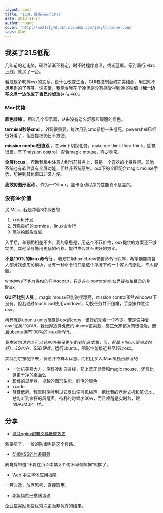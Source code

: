 ```yaml
---
layout: post
title: '11月，很高兴买了iMac'
date: 2013-11-24
author: huang
cover: 'http://on2171g4d.bkt.clouddn.com/jekyll-banner.png'
tags: 周记
---
```


## 我买了21.5低配 ##

几年前的老电脑，硬件渐渐不稳定，时不时程序崩溃，或者蓝屏。等到国行iMac上线，就买了一台。

看过很多吹捧osx的文章，说什么改变生活，GUI和控制台的完美结合，用过就不想用别的了等等。说实话，我觉得我花了9k但是没有感受得到9k的价值（**我一边写文章一边改变了自己的想法(๑•́ ₃ •̀๑)**）。

### Mac优势 ###
**颜色很棒** 。用过几个显示器，从来没有这么舒服和靓丽的颜色。

**terminal秒杀cmd** 。外观很重要，每次用到cmd都想一头撞死。powershell已经很好看了，但是提权仍旧不方便。

**mission control很直观** 。在win下切换任务，make me think think think，感觉很累。有了mission control，配合magic mouse，呼之则来。

**全屏focus** 。帮助我集中注意力到当前任务上，算是一个喜欢的小特性吧。其他系统也有软件具有全屏功能，但并非系统原生。osx下的全屏配合magic mouse手势，切换到其他窗口非常方便。

**高效的图形驱动** 。作为一个linux，显卡驱动程序的性能真不是盖的。

### 没有9k价值 ###
买iMac，我是冲着3件事去的

 1. xcode开发
 2. 外观良好的terminal，linux命令行
 3. 高效的图形性能

入手后，和预期相差不少。我的意思是，用这个不菲价格，osx提供的方案还不够完美，其他系统能用更低的价格，提供类似甚至更好的方案。

**不是100%的linux命令行** 。我现在用homebrew安装命令行程序，希望他能包含大部分我想用的模块。总有一种命令行只是这个系统下的一个客人的感觉，不太舒服。

windows下也有类似的程序[scoop](https://github.com/lukesampson/scoop)，只是差在powershell缺乏提权和目录的非linux。

**GUI不比别人强** 。magic mouse只能说很漂亮，mission control虽然windows下没有，但若通过touch pad使用windows，切换任务并不困难，手势操作胜过osx。

再有就是ubuntu unity简直是osx的copy，该抄的元素一个不少。若是说冲着osx“完美”的GUI，我觉得选择免费的ubuntu更实惠，反正大家都对网银没辙。而且ubuntu拥有100%的linux命令行。

我本来想说完全可以花60%甚至更少的钱配台式机，*i5，好显卡(linux驱动支持好)，8G内存，SSD硬盘*，运行ubuntu，图形性能接近甚至超过osx。

实际到京东配下来，价格并不算太优惠。而相比买入iMac所独占获得的

 - 一体机美观大方，没有凌乱的排线，配上蓝牙键盘和magic mouse，还有比这更干净的桌面么
 - 超棒的显示器，卓越的图形性能，鲜艳的颜色
 - xcode
 - 静音低耗。我暂时没听到过它发出任何机械声，相比我的老台式机和笔记本，总能听到疯狂的风扇声。待机的时候才30w，而且唤醒是实时的，跟MBA/MBP一样。

## 分享 ##

 - [通过nginx配置文件抵御攻击](http://drops.wooyun.org/tips/734)
 
涨姿势了，一般的防御也是这个套路。

 - [防御XSS的七条原则](http://webappsecuritylab.com/?p=6)
 
我觉得知道“不要在页面中插入任何不可信数据”就够了。

 - [Web 中文字体应用指南](http://ruby-china.org/topics/14005)
 
一劳永逸，放弃思考，直接取用。

 - [斯坦福的一堂赌博课](http://www.guifabu.com/?p=8662)
 
企业应奖励那些优秀决策而非优秀的结果。

 
 
